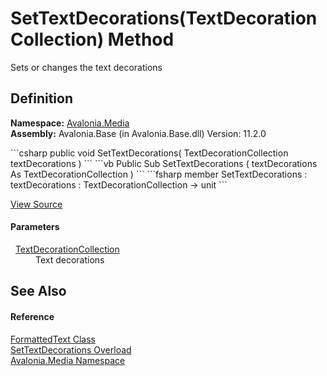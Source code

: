 # SetTextDecorations(TextDecorationCollection) Method


Sets or changes the text decorations



## Definition
**Namespace:** <a href="N_Avalonia_Media">Avalonia.Media</a>  
**Assembly:** Avalonia.Base (in Avalonia.Base.dll) Version: 11.2.0

<Tabs groupId="api-code-preview">
<TabItem value="csharp" label="C#">
```csharp
public void SetTextDecorations(
	TextDecorationCollection textDecorations
)
```
</TabItem>
<TabItem value="vb" label="VB">
```vb
Public Sub SetTextDecorations ( 
	textDecorations As TextDecorationCollection
)
```
</TabItem>
<TabItem value="fsharp" label="F#">
```fsharp
member SetTextDecorations : 
        textDecorations : TextDecorationCollection -> unit 
```
</TabItem>
</Tabs>



<a href="https://github.com/AvaloniaUI/Avalonia/tree/master/src/Avalonia.Base/Media/FormattedText.cs#L651" title="View the source code">View Source</a>



#### Parameters
<dl><dt>  <a href="T_Avalonia_Media_TextDecorationCollection">TextDecorationCollection</a></dt><dd>Text decorations</dd></dl>

## See Also


#### Reference
<a href="T_Avalonia_Media_FormattedText">FormattedText Class</a>  
<a href="Overload_Avalonia_Media_FormattedText_SetTextDecorations">SetTextDecorations Overload</a>  
<a href="N_Avalonia_Media">Avalonia.Media Namespace</a>  

